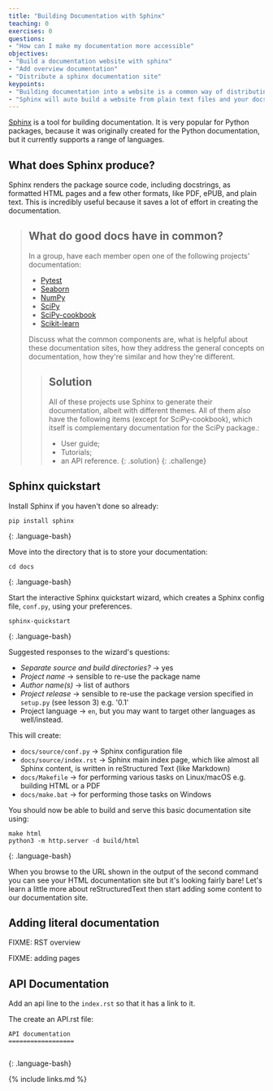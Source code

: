 ```yaml
---
title: "Building Documentation with Sphinx"
teaching: 0
exercises: 0
questions:
- "How can I make my documentation more accessible"
objectives:
- "Build a documentation website with sphinx"
- "Add overview documentation"
- "Distribute a sphinx documentation site"
keypoints:
- "Building documentation into a website is a common way of distributing it"
- "Sphinx will auto build a website from plain text files and your docstrings"
---
```


[Sphinx](https://www.sphinx-doc.org/en/master/) is a tool for building documentation. It is
very popular for Python packages, because it was originally created for the Python documentation, but
it currently supports a range of languages.

## What does Sphinx produce?

Sphinx renders the package source code, including docstrings, as formatted
HTML pages and a few other formats, like PDF, ePUB, and plain text. This is incredibly
useful because it saves a lot of effort in creating the documentation.

> ## What do good docs have in common?
> In a group, have each member open one of the following projects' documentation:
> - [Pytest](https://docs.pytest.org/en/latest/)
> - [Seaborn](https://seaborn.pydata.org/)
> - [NumPy](https://docs.scipy.org/doc/numpy/reference/)
> - [SciPy](https://docs.scipy.org/doc/scipy/reference/)
>  - [SciPy-cookbook](https://scipy-cookbook.readthedocs.io/)
> - [Scikit-learn](http://scikit-learn.org/stable/)
>
> Discuss what the common components are, what is helpful about these
> documentation sites, how they address the general concepts on documentation,
> how they're similar and how they're different.
>
> > ## Solution
> > All of these projects use Sphinx to generate their documentation, albeit with different themes. All of them also
> > have the following items (except for SciPy-cookbook), which itself is complementary documentation
> > for the SciPy package.:
> >  - User guide;
> >  - Tutorials;
> >  - an API reference.
> {: .solution}
{: .challenge}

## Sphinx quickstart

Install Sphinx if you haven't done so already:

~~~
pip install sphinx
~~~
{: .language-bash}

Move into the directory that is to store your documentation: 

~~~
cd docs
~~~
{: .language-bash}

Start the interactive Sphinx quickstart wizard, which creates a Sphinx config file, `conf.py`, using your preferences.

~~~
sphinx-quickstart
~~~
{: .language-bash}

Suggested responses to the wizard's questions:

* *Separate source and build directories?* -> yes
* *Project name* -> sensible to re-use the package name
* *Author name(s)* -> list of authors
* *Project release* -> sensible to re-use the package version specified in `setup.py` (see lesson 3) e.g. '0.1'
* Project language -> `en`, but you may want to target other languages as well/instead. 

This will create:

* `docs/source/conf.py` -> Sphinx configuration file
* `docs/source/index.rst` -> Sphinx main index page, which like almost all Sphinx content, is written in reStructured Text (like Markdown)
* `docs/Makefile` -> for performing various tasks on Linux/macOS e.g. building HTML or a PDF
* `docs/make.bat` -> for performing those tasks on Windows

You should now be able to build and serve this basic documentation site using:

~~~
make html
python3 -m http.server -d build/html
~~~
{: .language-bash}

When you browse to the URL shown in the output of the second command
you can see your HTML documentation site but it's looking fairly bare!
Let's learn a little more about reStructuredText then start adding some content to our documentation site.

## Adding literal documentation

FIXME: RST overview

FIXME: adding pages

## API Documentation

Add an api line to the `index.rst` so that it has a link to it.

The create an API.rst file:

~~~
API documentation
==================


~~~
{: .language-bash}

{% include links.md %}

